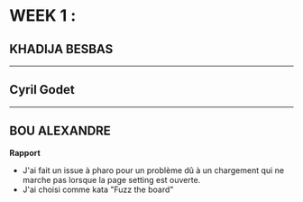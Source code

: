 # WEEK 1 :

## KHADIJA BESBAS 

****

## Cyril Godet

****

## BOU ALEXANDRE

**Rapport**

- J'ai fait un issue à pharo pour un problème dû à un chargement qui ne marche pas lorsque la page setting est ouverte.
- J'ai choisi comme kata "Fuzz the board"
